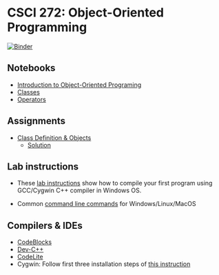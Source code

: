 # CSCI 272: Object-Oriented Programming

[![Binder](https://mybinder.org/badge_logo.svg)](https://mybinder.org/v2/gh/wildart/CSCI272/master)

## Notebooks

- [Introduction to Object-Oriented Programing](https://nbviewer.jupyter.org/github/wildart/CSCI272/blob/master/notebooks/Into-to-OOP.ipynb)
- [Classes](https://nbviewer.jupyter.org/github/wildart/CSCI272/blob/master/notebooks/Classes.ipynb)
- [Operators](https://nbviewer.jupyter.org/github/wildart/CSCI272/blob/master/notebooks/Operators.ipynb)

## Assignments

- [Class Definition & Objects](hw1.md)
  - [Solution](https://nbviewer.jupyter.org/github/wildart/CSCI272/blob/master/notebooks/Simulation.ipynb)

## Lab instructions

- These [lab instructions](First-lab-instructions.md) show how to compile your first program using GCC/Cygwin C++ compiler in Windows OS.

- Common [command line commands](cmd.md) for Windows/Linux/MacOS

## Compilers & IDEs

- [CodeBlocks](http://www.codeblocks.org/)
- [Dev-C++](https://www.bloodshed.net/devcpp.html)
- [CodeLite](https://codelite.org/)
- Cygwin: Follow first three installation steps of [this instruction](https://warwick.ac.uk/fac/sci/moac/people/students/peter_cock/cygwin/)

